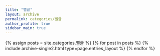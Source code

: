 ```yaml
---
title: "뻘글"
layout: archive
permalink: categories/뻘글
author_profile: true
sidebar_main: true
---
```

{% assign posts = site.categories.뻘글 %}
{% for post in posts %} {% include archive-single2.html type=page.entries_layout %} {% endfor %}
